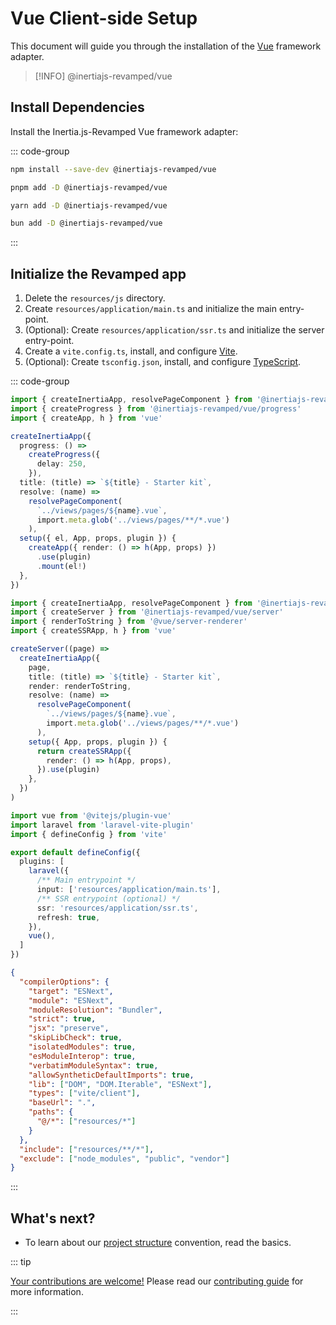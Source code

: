 # Vue Client-side Setup

This document will guide you through the installation of the [Vue](https://vuejs.org/) framework adapter.

> [!INFO] @inertiajs-revamped/vue <Badge type="info" text="v0.0.3" />

## Install Dependencies

Install the Inertia.js-Revamped Vue framework adapter:

::: code-group

```sh [npm]
npm install --save-dev @inertiajs-revamped/vue
```

```sh [pnpm]
pnpm add -D @inertiajs-revamped/vue
```

```sh [yarn]
yarn add -D @inertiajs-revamped/vue
```

```sh [bun]
bun add -D @inertiajs-revamped/vue
```

:::

## Initialize the Revamped app

1. Delete the `resources/js` directory.
2. Create `resources/application/main.ts` and initialize the main entry-point.
3. (Optional): Create `resources/application/ssr.ts` and initialize the server entry-point.
4. Create a `vite.config.ts`, install, and configure [Vite](https://vitejs.dev/).
5. (Optional): Create `tsconfig.json`, install, and configure [TypeScript](https://www.typescriptlang.org/).

::: code-group

```ts [main.ts]
import { createInertiaApp, resolvePageComponent } from '@inertiajs-revamped/vue'
import { createProgress } from '@inertiajs-revamped/vue/progress'
import { createApp, h } from 'vue'

createInertiaApp({
  progress: () =>
    createProgress({
      delay: 250,
    }),
  title: (title) => `${title} - Starter kit`,
  resolve: (name) =>
    resolvePageComponent(
      `../views/pages/${name}.vue`,
      import.meta.glob('../views/pages/**/*.vue')
    ),
  setup({ el, App, props, plugin }) {
    createApp({ render: () => h(App, props) })
      .use(plugin)
      .mount(el!)
  },
})
```

```ts [ssr.ts]
import { createInertiaApp, resolvePageComponent } from '@inertiajs-revamped/vue'
import { createServer } from '@inertiajs-revamped/vue/server'
import { renderToString } from '@vue/server-renderer'
import { createSSRApp, h } from 'vue'

createServer((page) =>
  createInertiaApp({
    page,
    title: (title) => `${title} - Starter kit`,
    render: renderToString,
    resolve: (name) =>
      resolvePageComponent(
        `../views/pages/${name}.vue`,
        import.meta.glob('../views/pages/**/*.vue')
      ),
    setup({ App, props, plugin }) {
      return createSSRApp({
        render: () => h(App, props),
      }).use(plugin)
    },
  })
)
```

```ts [vite.config.ts]
import vue from '@vitejs/plugin-vue'
import laravel from 'laravel-vite-plugin'
import { defineConfig } from 'vite'

export default defineConfig({
  plugins: [
    laravel({
      /** Main entrypoint */
      input: ['resources/application/main.ts'],
      /** SSR entrypoint (optional) */
      ssr: 'resources/application/ssr.ts',
      refresh: true,
    }),
    vue(),
  ]
})
```

```json [tsconfig.json]
{
  "compilerOptions": {
    "target": "ESNext",
    "module": "ESNext",
    "moduleResolution": "Bundler",
    "strict": true,
    "jsx": "preserve",
    "skipLibCheck": true,
    "isolatedModules": true,
    "esModuleInterop": true,
    "verbatimModuleSyntax": true,
    "allowSyntheticDefaultImports": true,
    "lib": ["DOM", "DOM.Iterable", "ESNext"],
    "types": ["vite/client"],
    "baseUrl": ".",
    "paths": {
      "@/*": ["resources/*"]
    }
  },
  "include": ["resources/**/*"],
  "exclude": ["node_modules", "public", "vendor"]
}
```

:::

## What's next?

* To learn about our [project structure](/guide/basics/project-structure) convention, read the basics.

::: tip

<ins>Your contributions are welcome!</ins> Please read our [contributing guide](https://github.com/inertiajs-revamped/inertia/blob/main/CONTRIBUTING.md) for more information.

:::
